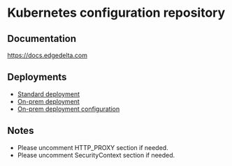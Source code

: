 # Kubernetes configuration repository

## Documentation
<https://docs.edgedelta.com>

## Deployments
- [Standard deployment](edgedelta-agent.yml)
- [On-prem deployment](edgedelta-agent-onprem.yml)
- [On-prem deployment configuration](edgedelta-agent-onprem-config.yml)

## Notes
- Please uncomment HTTP_PROXY section if needed.
- Please uncomment SecurityContext section if needed.
